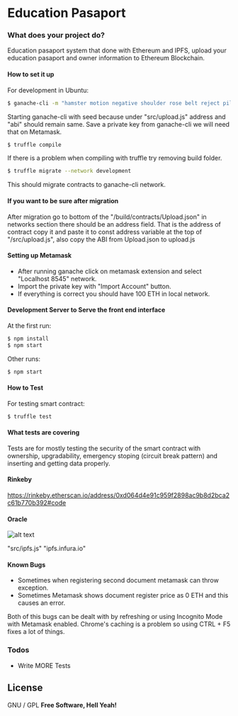 Education Pasaport
=============

### What does your project do?
Education pasaport system that done with Ethereum and IPFS, upload your education pasaport and owner information to Ethereum Blockchain.

#### How to set it up
For development in Ubuntu:
```sh
$ ganache-cli -m "hamster motion negative shoulder rose belt reject pilot idea crumble mirror immune"
```
Starting ganache-cli with seed because under "src/upload.js" address and "abi"  should remain same. Save a private key from ganache-cli we will need that on Metamask.
```sh
$ truffle compile
```
If there is a problem when compiling with truffle try removing build folder.

```sh
$ truffle migrate --network development
```
This should migrate contracts to ganache-cli network.

#### If you want to be sure after migration
After migration go to bottom of the "/build/contracts/Upload.json" in networks section there should be an address field. That is the address of contract copy it and paste it to  const address variable at the top of "/src/upload.js", also copy the ABI from Upload.json to upload.js    

#### Setting up Metamask

  - After running ganache click on metamask extension and select "Localhost 8545" network.
  - Import the private key with "Import Account" button.
  - If everything is correct you should have 100 ETH in local network.

#### Development Server to Serve the front end interface
At the first run:
```sh
$ npm install
$ npm start
```
Other runs:
```sh
$ npm start
```

#### How to Test
For testing smart contract:
```sh
$ truffle test
```

#### What tests are covering
Tests are for mostly testing the security of the smart contract with ownership, upgradability, emergency stoping (circuit break pattern) and inserting and getting data properly.

#### Rinkeby
https://rinkeby.etherscan.io/address/0xd064d4e91c959f2898ac9b8d2bca2c61b770b392#code

#### Oracle
![alt text](https://upload.wikimedia.org/wikipedia/en/f/f0/The_Oracle_%28i%29.gif)

"src/ipfs.js" "ipfs.infura.io" 

#### Known Bugs

- Sometimes when registering second document metamask 
can throw exception. 
- Sometimes Metamask shows document register price as 0 ETH and this causes an error.

Both of this bugs can be dealt with by refreshing or using Incognito Mode with Metamask enabled.
Chrome's caching is a problem so using CTRL + F5 fixes a lot of things.

### Todos

 - Write MORE Tests

License
----

GNU / GPL
**Free Software, Hell Yeah!**

